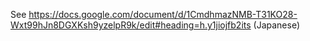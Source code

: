 See https://docs.google.com/document/d/1CmdhmazNMB-T31KO28-Wxt99hJn8DGXKsh9yzelpR9k/edit#heading=h.y1jiojfb2its (Japanese)
